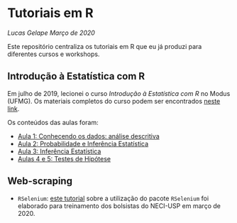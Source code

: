 # Tutoriais em R

*Lucas Gelape*
*Março de 2020*

Este repositório centraliza os tutoriais em R que eu já produzi para diferentes cursos e workshops. 

## Introdução à Estatística com R

Em julho de 2019, lecionei o curso *Introdução à Estatística com R* no Modus (UFMG). Os materiais completos do curso podem ser encontrados [neste link](https://github.com/lgelape/modus_2019).

Os conteúdos das aulas foram:

* [Aula 1: Conhecendo os dados: análise descritiva](https://github.com/lgelape/modus_2019/blob/master/Aula1/Aula1.md)
* [Aula 2: Probabilidade e Inferência Estatística](https://github.com/lgelape/modus_2019/blob/master/Aula2/Aula2.md)
* [Aula 3: Inferência Estatística](https://github.com/lgelape/modus_2019/blob/master/Aula3/Aula3.md)
* [Aulas 4 e 5: Testes de Hipótese](https://github.com/lgelape/modus_2019/tree/master/Aulas4_5/Aulas4_5.md)

## Web-scraping

* `RSelenium`: [este tutorial]() sobre a utilização do pacote `RSelenium` foi elaborado para treinamento dos bolsistas do NECI-USP em março de 2020.


